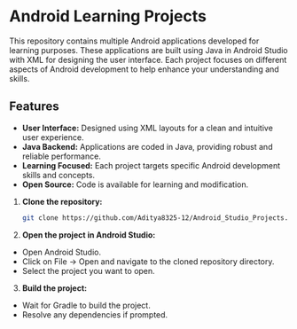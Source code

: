 # Android Learning Projects

This repository contains multiple Android applications developed for learning purposes. These applications are built using Java in Android Studio with XML for designing the user interface. Each project focuses on different aspects of Android development to help enhance your understanding and skills.

## Features
- **User Interface:** Designed using XML layouts for a clean and intuitive user experience.
- **Java Backend:** Applications are coded in Java, providing robust and reliable performance.
- **Learning Focused:** Each project targets specific Android development skills and concepts.
- **Open Source:** Code is available for learning and modification.

1. **Clone the repository:**
   ```bash
   git clone https://github.com/Aditya8325-12/Android_Studio_Projects.git

2. **Open the project in Android Studio:**

  -  Open Android Studio.
  -  Click on File ->  Open and navigate to the cloned repository directory.
  -  Select the project you want to open.


3. **Build the project:**

  -  Wait for Gradle to build the project.
  -  Resolve any dependencies if prompted.
